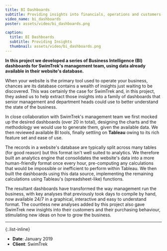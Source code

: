 ```yaml
---
title: BI Dashboards
subtitle: Providing insights into financials, operations and customers.
video_name: bi_dashboards
poster: assets/video/bi_dashboards.png

caption:
  title: BI Dashboards
  subtitle: Providing Insights
  thumbnail: assets/video/bi_dashboards.png
---
```


**In this project we developed a series of Business Intelligence (BI) dashboards
for SwimTrek's management team, using data already available in their website's
database.**

When your website is the primary tool used to operate your business, chances are
its database contains a wealth of insights just waiting to be discovered. This
was certainly the case for SwimTrek and, in this project, they asked us to help
extract those insights into a family of dashboards that senior management and
department heads could use to better understand the state of the business.

In close collaboration with SwimTrek's management team we first mocked up the
desired dashboards (over 20 in total), designing the charts and the methodology
we would use to generate them, given the available data. We then reviewed
available BI tools, finally settling on **Tableau** owing to its rich
feature set and ease of use.

The records in a website's database are typically split across many tables (for
good reason) but this format isn't well suited to analytics. We therefore built
an analytics engine that consolidates the website's data into a more
human-friendly format once every hour, pre-computing any calculations that would
be impossible or inefficient to perform within Tableau. We then built the
dashboards using this data source, implementing the remaining calculations using
Tableau's (spreadsheet-like) functions.

The resultant dashboards have transformed the way management run the business,
with key analyses that previously took days to compile by hand, now available
24/7 in a graphical, interactive and easy to understand format. The countless
new analyses added by this project also gave SwimTrek new insights into their
customers and their purchasing behaviour, stimulating new ideas on how to grow
the business.

---

{:.list-inline}
- **Date**: January 2019
- **Client**: SwimTrek

